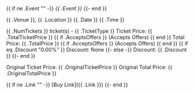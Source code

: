 {{ if ne .Event "" -}}
*{{ .Event }}*
{{- end }}

{{ .Venue }}, {{ .Location }}
{{ .Date }} {{ .Time }}

{{ .NumTickets }} ticket(s) - {{ .TicketType }}
Ticket Price: {{ .TotalTicketPrice }} {{ if .AcceptsOffers }} (Accepts Offers) {{ end }}
Total Price: {{ .TotalPrice }} {{ if .AcceptsOffers }} (Accepts Offers) {{ end }}
{{ if eq .Discount "0.00%" }}
Discount: None
{{- else -}}
Discount: {{ .Discount }}
{{- end }}

Original Ticket Price: {{ .OriginalTicketPrice }}
Original Total Price: {{ .OriginalTotalPrice }}

{{ if ne .Link "" -}}
[Buy Link]({{ .Link }})
{{- end }}
